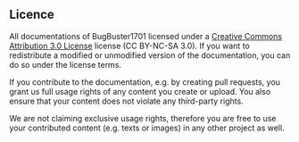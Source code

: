 ## Licence

All documentations of BugBuster1701 licensed under a [Creative Commons Attribution 3.0 License][CC BY-NC-SA 3.0] license (CC BY-NC-SA 3.0). If you want to redistribute a modified or unmodified version of the documentation, you can do so under the license terms.

If you contribute to the documentation, e.g. by creating pull requests, you grant us full usage rights of any content you create or upload. You also ensure that your content does not violate any third-party rights.

We are not claiming exclusive usage rights, therefore you are free to use your contributed content (e.g. texts or images) in any other project as well.


[CC BY-NC-SA 3.0]: http://creativecommons.org/licenses/by-nc-sa/3.0/
